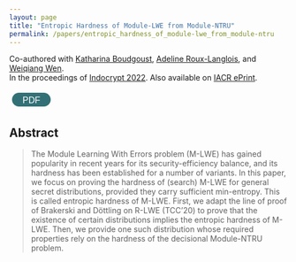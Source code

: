 ```yaml
---
layout: page
title: "Entropic Hardness of Module-LWE from Module-NTRU"
permalink: /papers/entropic_hardness_of_module-lwe_from_module-ntru
---
```


Co-authored with [Katharina Boudgoust](https://katinkabou.github.io/), [Adeline Roux-Langlois](https://people.irisa.fr/Adeline.Roux-Langlois/), and [Weiqiang Wen](http://people.irisa.fr/Weiqiang.Wen/).    
In the proceedings of [Indocrypt 2022](https://link.springer.com/chapter/10.1007/978-3-031-22912-1_4). Also available on [IACR ePrint](https://eprint.iacr.org/2022/245).   

<a href="/assets/pub/BJRW22_Entropic_Hardness_MLWE_from_MNTRU.pdf" target="_blank" style="text-decoration: none;"><button class="button" style="display: inline-block; border-radius: 25px; background-color: #337076; border: none; color: #FFFFFF; text-align: center; padding: 10px 10px; width: 70px; height:25px; transition: all 0.5s; cursor: pointer; margin: 5px; line-height: 7px;" onmouseover="this.style.backgroundColor='#2DA1AD'; this.querySelector('span').style.paddingRight = '16px'; this.querySelector('span').querySelector('span').style.opacity = '1'; this.querySelector('span').querySelector('span').style.right = '0';" onmouseout="this.style.backgroundColor='#337076'; this.querySelector('span').style.paddingRight = '0'; this.querySelector('span').querySelector('span').style.opacity = '0'; this.querySelector('span').querySelector('span').style.right = '-20px';"><span style="cursor: pointer; display: inline-block; position: relative; transition: 0.5s; font-size: 16px;">PDF <span style="position: absolute; opacity: 0; top: 0; right: -20px; transition: 0.5s;">&#xbb;</span></span></button></a> 

## Abstract
> The Module Learning With Errors problem (M-LWE) has gained popularity in recent years for its security-efficiency balance, and its hardness has been established for a number of variants. In this paper, we focus on proving the hardness of (search) M-LWE for general secret distributions, provided they carry sufficient min-entropy. This is called entropic hardness of M-LWE. First, we adapt the line of proof of Brakerski and Döttling on R-LWE (TCC’20) to prove that the existence of certain distributions implies the entropic hardness of M-LWE. Then, we provide one such distribution whose required properties rely on the hardness of the decisional Module-NTRU problem.